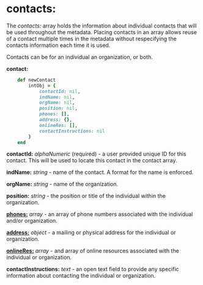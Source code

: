 # contacts:

The *contacts:* array holds the information about individual contacts that will be used throughout the metadata.  Placing contacts in an array allows reuse of a contact multiple times in the metadata without respecifying the contacts information each time it is used.

Contacts can be for an individual an organization, or both.

__contact:__
````ruby
    def newContact
        intObj = {
            contactId: nil,
            indName: nil,
            orgName: nil,
            position: nil,
            phones: [],
            address: {},
            onlineRes: [],
            contactInstructions: nil
        }
    end
````

__contactId:__ *alphaNumeric* (required) - a user provided unique ID for this contact.  This will be used to locate this contact in the contact array.

__indName:__ *string* - name of the contact.  A format for the name is enforced.

__orgName:__ *string* - name of the organization.

__position:__ *string* - the position or title of the individual within the organization.

[__phones:__](../mdtranslator/phone.md) *array* - an array of phone numbers associated with the individual and/or organization.

[__address:__](../mdtranslator/address.md) *object* - a mailing or physical address for the individual or organization.

[__onlineRes:__](../mdtranslator/onlineResource.md) *array* - and array of online resources associated with the individual or organization.

__contactInstructions:__ *text* - an open text field to provide any specific information about contacting the individual or organization.
